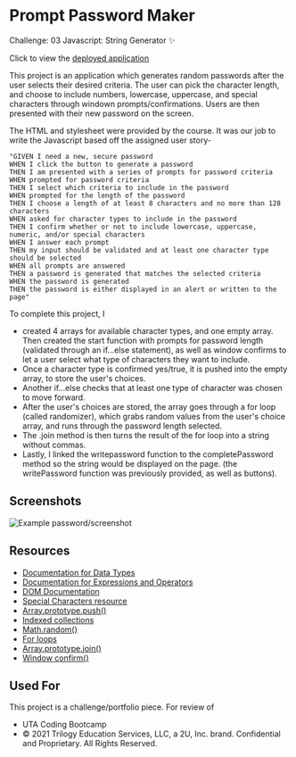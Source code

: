 # Prompt Password Maker

Challenge: 03 Javascript: String Generator ✨

Click to view the [deployed application](https://dieterichelizabeth.github.io/password-generator/)

This project is an application which generates random passwords after the user selects their desired criteria.
The user can pick the character length, and choose to include numbers, lowercase, uppercase, and special characters through windown prompts/confirmations.
Users are then presented with their new password on the screen.

The HTML and stylesheet were provided by the course. It was our job to write the Javascript based off the assigned user story-

```
"GIVEN I need a new, secure password
WHEN I click the button to generate a password
THEN I am presented with a series of prompts for password criteria
WHEN prompted for password criteria
THEN I select which criteria to include in the password
WHEN prompted for the length of the password
THEN I choose a length of at least 8 characters and no more than 128 characters
WHEN asked for character types to include in the password
THEN I confirm whether or not to include lowercase, uppercase, numeric, and/or special characters
WHEN I answer each prompt
THEN my input should be validated and at least one character type should be selected
WHEN all prompts are answered
THEN a password is generated that matches the selected criteria
WHEN the password is generated
THEN the password is either displayed in an alert or written to the page"
```

To complete this project, I

- created 4 arrays for available character types, and one empty array. Then created the start function with prompts for password length (validated through an if...else statement), as well as window confirms to let a user select what type of characters they want to include.
- Once a character type is confirmed yes/true, it is pushed into the empty array, to store the user's choices.
- Another if...else checks that at least one type of character was chosen to move forward.
- After the user's choices are stored, the array goes through a for loop (called randomizer), which grabs random values from the user's choice array, and runs through the password length selected.
- The .join method is then turns the result of the for loop into a string without commas.
- Lastly, I linked the writepassword function to the completePassword method so the string would be displayed on the page. (the writePassword function was previously provided, as well as buttons).

## Screenshots

![Example password/screenshot](https://user-images.githubusercontent.com/95142863/149854056-c8a224ea-952c-4087-bf2b-14605587c957.png)

## Resources

- [Documentation for Data Types](https://developer.mozilla.org/en-US/docs/Web/JavaScript/Data_structures)
- [Documentation for Expressions and Operators](https://developer.mozilla.org/en-US/docs/Web/JavaScript/Reference/Operators)
- [DOM Documentation](https://developer.mozilla.org/en-US/docs/Web/API/Document_Object_Model)
- [Special Characters resource](https://owasp.org/www-community/password-special-characters)
- [Array.prototype.push()](https://developer.mozilla.org/en-US/docs/Web/JavaScript/Reference/Global_Objects/Array/push)
- [Indexed collections](https://developer.mozilla.org/en-US/docs/Web/JavaScript/Guide/Indexed_collections)
- [Math.random()](https://developer.mozilla.org/en-US/docs/Web/JavaScript/Reference/Global_Objects/Math/random#getting_a_random_integer_between_two_values_inclusive)
- [For loops](https://developer.mozilla.org/en-US/docs/Web/JavaScript/Reference/Statements/for)
- [Array.prototype.join()](https://developer.mozilla.org/en-US/docs/Web/JavaScript/Reference/Global_Objects/Array/join)
- [Window confirm()](https://www.w3schools.com/jsref/met_win_confirm.asp)

## Used For

This project is a challenge/portfolio piece. For review of

- UTA Coding Bootcamp
- © 2021 Trilogy Education Services, LLC, a 2U, Inc. brand. Confidential and Proprietary. All Rights Reserved.
